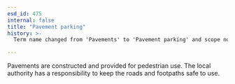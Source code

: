 ```yaml
---
esd_id: 475
internal: false
title: "Pavement parking"
history: >-
  Term name changed from 'Pavements' to 'Pavement parking' and scope notes added in version 2.02. Term name changed from 'Pavement parking' to 'Roads - street parking - pavements' in version 3.00. Name changed to 'Pavement parking' in version 4.00.

---
```


Pavements are constructed and provided for pedestrian use. The local authority has a responsibility to keep the roads and footpaths safe to use.

